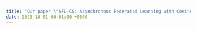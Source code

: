 ```yaml
---
title: "Our paper \"AFL-CS: Asynchronous Federated Learning with Cosine Similarity-based Penalty Term and Aggregation\" and \"FedTAM: Decentralized Federated Learning with a Feature Attention Based Multi-teacher Knowledge Distillation for Healthcare\" is accepted by IEEE ICPADS 2023 (CCF-C)."
date: 2023-10-01 00:01:00 +0800
---
```

